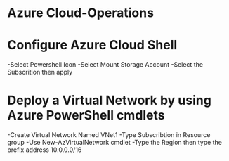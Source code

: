 # Azure Cloud-Operations

# Configure Azure Cloud Shell
-Select Powershell Icon
-Select Mount Storage Account
-Select the Subscrition then apply

# Deploy a Virtual Network by using Azure PowerShell cmdlets
-Create Virtual Network Named VNet1 
-Type Subscribtion in Resource group 
-Use New-AzVirtualNetwork cmdlet 
-Type the Region then type the prefix address 10.0.0.0/16 

